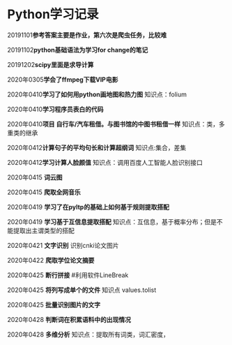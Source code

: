 # Python学习记录
20191101**参考答案主要是作业，第六次是爬虫任务，比较难**

20191102**python基础语法为学习for change的笔记**

20191202**scipy里面是求导计算**

2020年0305**学会了ffmpeg下载VIP电影** 

2020年0410**学习了如何用python画地图和热力图** 知识点：folium

2020年0410**学习程序员表白的代码**

2020年0410**项目  自行车/汽车租借。与图书馆的中图书租借一样** 知识点：类，多重类的继承

2020年0412**计算句子的平均句长和计算超纲词** 知识点:集合，差集

2020年0412**学习计算人脸颜值** 知识点：调用百度人工智能人脸识别接口

2020年0415 **词云图**

2020年0415 **爬取全网音乐**

2020年0419  **学习了在pyltp的基础上如何基于规则提取搭配**

2020年0419 **学习基于互信息提取搭配** 知识点：互信息，基于概率分布；但是不能提取出主谓类型的搭配

2020年0421 **文字识别** 识别cnki论文图片

2020年0422  **爬取学位论文摘要** 

2020年0425 **断行拼接**   #利用软件LineBreak

2020年0425 **将列写成单个的文件** 知识点 values.tolist

2020年0425  **批量识别图片的文字**

2020年0428  **判断词在积累语料中的出现情况**

2020年0428 **多维分析** 知识点：提取所有词类，词汇密度，
